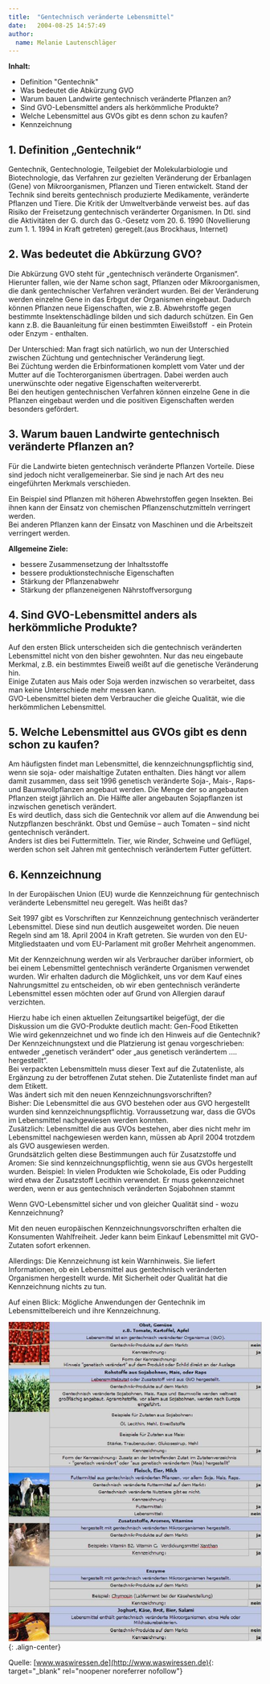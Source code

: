 ```yaml
---
title:  "Gentechnisch veränderte Lebensmittel"
date:   2004-08-25 14:57:49
author: 
  name: Melanie Lautenschläger
---
```


**Inhalt:**
  - Definition "Gentechnik"
  - Was bedeutet die Abkürzung GVO
  - Warum bauen Landwirte gentechnisch veränderte Pflanzen an?
  - Sind GVO-Lebensmittel anders als herkömmliche Produkte?
  - Welche Lebensmittel aus GVOs gibt es denn schon zu kaufen?
  - Kennzeichnung

## 1. Definition „Gentechnik“ ##

<p>Gentechnik, Gentechnologie, Teilgebiet der Molekularbiologie und Biotechnologie, das Verfahren zur gezielten Veränderung der Erbanlagen (Gene) von Mikroorganismen, Pflanzen und Tieren entwickelt. Stand der Technik sind bereits gentechnisch produzierte Medikamente, veränderte Pflanzen und Tiere. Die Kritik der Umweltverbände verweist bes. auf das Risiko der Freisetzung gentechnisch veränderter Organismen. In Dtl. sind die Aktivitäten der G. durch das G.-Gesetz vom 20. 6. 1990 (Novellierung zum 1. 1. 1994 in Kraft getreten) geregelt.(aus Brockhaus, Internet)</p>

## 2. Was bedeutet die Abkürzung GVO? ##
<p>Die Abkürzung GVO steht für „gentechnisch veränderte Organismen“. Hierunter fallen, wie der Name schon sagt, Pflanzen oder Mikroorganismen, die dank gentechnischer Verfahren verändert wurden. Bei der Veränderung werden einzelne Gene in das Erbgut der Organismen eingebaut. Dadurch können Pflanzen neue Eigenschaften, wie z.B. Abwehrstoffe gegen bestimmte Insektenschädlinge bilden und sich dadurch schützen. Ein Gen kann z.B. die Bauanleitung für einen bestimmten Eiweißstoff  - ein Protein oder Enzym - enthalten.</p>

<p>Der Unterschied: Man fragt sich natürlich, wo nun der Unterschied zwischen Züchtung und gentechnischer Veränderung liegt.<br />Bei Züchtung werden die Erbinformationen komplett vom Vater und der Mutter auf die Tochterorganismen übertragen. Dabei werden auch unerwünschte oder negative Eigenschaften weitervererbt.<br />Bei den heutigen gentechnischen Verfahren können einzelne Gene in die Pflanzen eingebaut werden und die positiven Eigenschaften werden besonders gefördert.</p>

## 3. Warum bauen Landwirte gentechnisch veränderte Pflanzen an? ##
<p>Für die Landwirte bieten gentechnisch veränderte Pflanzen Vorteile. Diese sind jedoch nicht verallgemeinerbar. Sie sind je nach Art des neu eingeführten Merkmals verschieden.</p>

<p>Ein Beispiel sind Pflanzen mit höheren Abwehrstoffen gegen Insekten. Bei ihnen kann der Einsatz von chemischen Pflanzenschutzmitteln verringert werden.<br />Bei anderen Pflanzen kann der Einsatz von Maschinen und die Arbeitszeit verringert werden.</p>

**Allgemeine Ziele:**
  - bessere Zusammensetzung der Inhaltsstoffe
  - bessere produktionstechnische Eigenschaften
  - Stärkung der Pflanzenabwehr
  - Stärkung der pflanzeneigenen Nährstoffversorgung

## 4. Sind GVO-Lebensmittel anders als herkömmliche Produkte? ##
<p>Auf den ersten Blick unterscheiden sich die gentechnisch veränderten Lebensmittel nicht von den bisher gewohnten. Nur das neu eingebaute Merkmal, z.B. ein bestimmtes Eiweiß weißt auf die genetische Veränderung hin. <br />Einige Zutaten aus Mais oder Soja werden inzwischen so verarbeitet, dass man keine Unterschiede mehr messen kann.<br />GVO-Lebensmittel bieten dem Verbraucher die gleiche Qualität, wie die herkömmlichen Lebensmittel.</p>

## 5. Welche Lebensmittel aus GVOs gibt es denn schon zu kaufen? ##
<p>Am häufigsten findet man Lebensmittel, die kennzeichnungspflichtig sind, wenn sie soja- oder maishaltige Zutaten enthalten. Dies hängt vor allem damit zusammen, dass seit 1996 genetisch veränderte Soja-, Mais-, Raps- und Baumwollpflanzen angebaut werden. Die Menge der so angebauten Pflanzen steigt jährlich an. Die Hälfte aller angebauten Sojapflanzen ist inzwischen genetisch verändert.<br />Es wird deutlich, dass sich die Gentechnik vor allem auf die Anwendung bei Nutzpflanzen beschränkt. Obst und Gemüse – auch Tomaten – sind nicht gentechnisch verändert.<br />Anders ist dies bei Futtermitteln. Tier, wie Rinder, Schweine und Geflügel, werden schon seit Jahren mit gentechnisch verändertem Futter gefüttert.</p>

## 6. Kennzeichnung ##
<p>In der Europäischen Union (EU) wurde die Kennzeichnung für gentechnisch veränderte Lebensmittel neu geregelt. Was heißt das?</p>

<p>Seit 1997 gibt es Vorschriften zur Kennzeichnung gentechnisch veränderter Lebensmittel. Diese sind nun deutlich ausgeweitet worden. Die neuen Regeln sind am 18. April 2004 in Kraft getreten. Sie wurden von den EU-Mitgliedstaaten und vom EU-Parlament mit großer Mehrheit angenommen.</p>

<p>Mit der Kennzeichnung werden wir als Verbraucher darüber informiert, ob bei einem Lebensmittel gentechnisch veränderte Organismen verwendet wurden. Wir erhalten dadurch die Möglichkeit, uns vor dem Kauf eines Nahrungsmittel zu entscheiden, ob wir eben gentechnisch veränderte Lebensmittel essen möchten oder auf Grund von Allergien darauf verzichten.</p>

<p>Hierzu habe ich einen aktuellen Zeitungsartikel beigefügt, der die Diskussion um die GVO-Produkte deutlich macht: Gen-Food Etiketten<br />Wie wird gekennzeichnet und wo finde ich den Hinweis auf die Gentechnik?<br />Der Kennzeichnungstext und die Platzierung ist genau vorgeschrieben: <br />entweder „genetisch verändert“ oder „aus genetisch verändertem .... hergestellt“.<br />Bei verpackten Lebensmitteln muss dieser Text auf die Zutatenliste, als Ergänzung zu der betroffenen Zutat stehen. Die Zutatenliste findet man auf dem Etikett. <br />Was ändert sich mit den neuen Kennzeichnungsvorschriften?<br />Bisher: Die Lebensmittel die aus GVO bestehen oder aus GVO hergestellt wurden sind kennzeichnungspflichtig. Vorraussetzung war, dass die GVOs im Lebensmittel nachgewiesen werden konnten.<br />Zusätzlich: Lebensmittel die aus GVOs bestehen, aber dies nicht mehr im Lebensmittel nachgewiesen werden kann, müssen ab April 2004 trotzdem als GVO ausgewiesen werden.<br />Grundsätzlich gelten diese Bestimmungen auch für Zusatzstoffe und Aromen: Sie sind kennzeichnungspflichtig, wenn sie aus GVOs hergestellt wurden. Beispiel: In vielen Produkten wie Schokolade, Eis oder Pudding wird etwa der Zusatzstoff Lecithin verwendet. Er muss gekennzeichnet werden, wenn er aus gentechnisch veränderten Sojabohnen stammt</p>

<p>Wenn GVO-Lebensmittel sicher und von gleicher Qualität sind - wozu Kennzeichnung?</p>

<p>Mit den neuen europäischen Kennzeichnungsvorschriften erhalten die Konsumenten Wahlfreiheit. Jeder kann beim Einkauf Lebensmittel mit GVO-Zutaten sofort erkennen.</p>

<p>Allerdings: Die Kennzeichnung ist kein Warnhinweis. Sie liefert Informationen, ob ein Lebensmittel aus gentechnisch veränderten Organismen hergestellt wurde. Mit Sicherheit oder Qualität hat die Kennzeichnung nichts zu tun.</p>

<p>Auf einen Blick: Mögliche Anwendungen der Gentechnik im Lebensmittelbereich und ihre Kennzeichnung.</p>

![food](/assets/images/Genfood/food.jpg){: .align-center}

Quelle: [www.waswiressen.de](http://www.waswiressen.de){: target="_blank" rel="noopener noreferrer nofollow"}